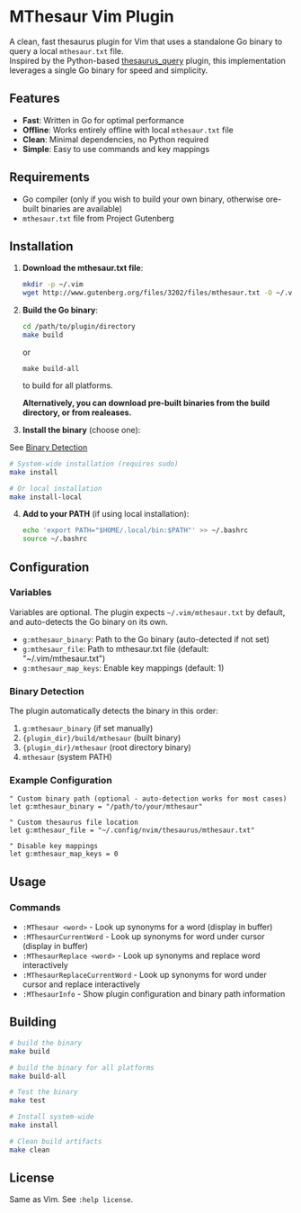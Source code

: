 # MThesaur Vim Plugin

A clean, fast thesaurus plugin for Vim that uses a standalone Go binary to query a local `mthesaur.txt` file. <br> 
Inspired by the Python-based [thesaurus_query](https://github.com/Ron89/thesaurus_query.vim) plugin, this implementation leverages a single Go binary for speed and simplicity.

## Features

- **Fast**: Written in Go for optimal performance
- **Offline**: Works entirely offline with local `mthesaur.txt` file
- **Clean**: Minimal dependencies, no Python required
- **Simple**: Easy to use commands and key mappings

## Requirements

- Go compiler (only if you wish to build your own binary, otherwise ore-built binaries are available)
- `mthesaur.txt` file from Project Gutenberg

## Installation

1. **Download the mthesaur.txt file**:
   ```bash
   mkdir -p ~/.vim
   wget http://www.gutenberg.org/files/3202/files/mthesaur.txt -O ~/.vim/mthesaur.txt
   ```

2. **Build the Go binary**:
   ```bash
   cd /path/to/plugin/directory
   make build
   ```
   or
   ```
   make build-all
   ```
   to build for all platforms.
   
   **Alternatively, you can download pre-built binaries from the build directory, or from realeases.**

3. **Install the binary** (choose one):

See [Binary Detection](#binary-detection)
   ```bash
   # System-wide installation (requires sudo)
   make install
   
   # Or local installation
   make install-local
   ```

4. **Add to your PATH** (if using local installation):
   ```bash
   echo 'export PATH="$HOME/.local/bin:$PATH"' >> ~/.bashrc
   source ~/.bashrc
   ```

## Configuration

### Variables
Variables are optional. The plugin expects `~/.vim/mthesaur.txt` by default, and auto-detects the Go binary on its own.

- `g:mthesaur_binary`: Path to the Go binary (auto-detected if not set)
- `g:mthesaur_file`: Path to mthesaur.txt file (default: "~/.vim/mthesaur.txt")
- `g:mthesaur_map_keys`: Enable key mappings (default: 1)

### Binary Detection

The plugin automatically detects the binary in this order:
1. `g:mthesaur_binary` (if set manually)
2. `{plugin_dir}/build/mthesaur` (built binary)
3. `{plugin_dir}/mthesaur` (root directory binary)
4. `mthesaur` (system PATH)

### Example Configuration

```vim
" Custom binary path (optional - auto-detection works for most cases)
let g:mthesaur_binary = "/path/to/your/mthesaur"

" Custom thesaurus file location
let g:mthesaur_file = "~/.config/nvim/thesaurus/mthesaur.txt"

" Disable key mappings
let g:mthesaur_map_keys = 0
```

## Usage

### Commands

- `:MThesaur <word>` - Look up synonyms for a word (display in buffer)
- `:MThesaurCurrentWord` - Look up synonyms for word under cursor (display in buffer)
- `:MThesaurReplace <word>` - Look up synonyms and replace word interactively
- `:MThesaurReplaceCurrentWord` - Look up synonyms for word under cursor and replace interactively
- `:MThesaurInfo` - Show plugin configuration and binary path information

## Building

```bash
# build the binary
make build

# build the binary for all platforms
make build-all

# Test the binary
make test

# Install system-wide
make install

# Clean build artifacts
make clean
```
## License

Same as Vim. See `:help license`.
